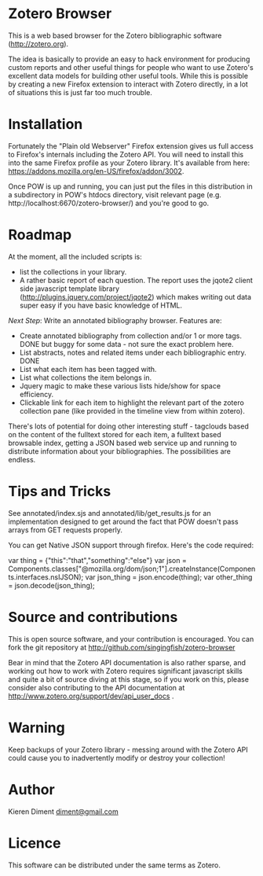 Zotero Browser
==============

This is a web based browser for the Zotero bibliographic software
(http://zotero.org). 

The idea is basically to provide an easy to hack environment for
producing custom reports and other useful things for people who want
to use Zotero's excellent data models for building other useful
tools.  While this is possible by creating a new Firefox extension to
interact with Zotero directly, in a lot of situations this is just far too
much trouble.  

Installation
============

Fortunately the "Plain old Webserver" Firefox extension gives us full
access to Firefox's internals including the Zotero API.  You will need
to install this into the same Firefox profile as your Zotero
library. It's available from here:
https://addons.mozilla.org/en-US/firefox/addon/3002.

Once POW is up and running, you can just put the files in this
distribution in a subdirectory in POW's htdocs directory, visit
relevant page (e.g. http://localhost:6670/zotero-browser/) and you're
good to go.

Roadmap
=======

At the moment, all the included scripts is:

  - list the collections in your library.  
  - A rather basic report of each question.  The report uses the jqote2 client side javascript template library (http://plugins.jquery.com/project/jqote2) which makes writing out data super easy if you have basic knowledge of HTML.

*Next Step*: Write an annotated bibliography browser.  Features are:

 - Create annotated bibliography from collection and/or 1 or more tags. DONE but buggy for some data - not sure the exact problem here.
 - List abstracts, notes and related items under each bibliographic entry. DONE
 - List what each item has been tagged with. 
 - List what collections the item belongs in.
 - Jquery magic to make these various lists hide/show for space efficiency.
 - Clickable link for each item to highlight the relevant part of the zotero collection pane (like provided in the timeline view from within zotero).

There's lots of potential for doing other interesting stuff -
tagclouds based on the content of the fulltext stored for each item, a
fulltext based browsable index, getting a JSON based web service up
and running to distribute information about your bibliographies.  The
possibilities are endless.

Tips and Tricks
===============

See annotated/index.sjs and annotated/lib/get_results.js for an
implementation designed to get around the fact that POW doesn't pass
arrays from GET requests properly.

You can get Native JSON support through firefox.  Here's the code required:

 var thing = {"this":"that","something":"else"}
 var json = Components.classes["@mozilla.org/dom/json;1"].createInstance(Components.interfaces.nsIJSON);
 var json_thing = json.encode(thing);
 var other_thing = json.decode(json_thing);


Source and contributions
========================

This is open source software, and your contribution is encouraged.
You can fork the git repository at
http://github.com/singingfish/zotero-browser

Bear in mind that the Zotero API documentation is also rather sparse,
and working out how to work with Zotero requires significant
javascript skills and quite a bit of source diving at this stage, so
if you work on this, please consider also contributing to the API
documentation at http://www.zotero.org/support/dev/api_user_docs .


Warning
=======

Keep backups of your Zotero library - messing around with the Zotero
API could cause you to inadvertently modify or destroy your collection!

Author
======

Kieren Diment <diment@gmail.com>

Licence
=======

This software can be distributed under the same terms as Zotero.
